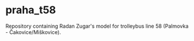 # praha_t58
Repository containing Radan Zugar's model for trolleybus line 58 (Palmovka - Čakovice/Miškovice).
